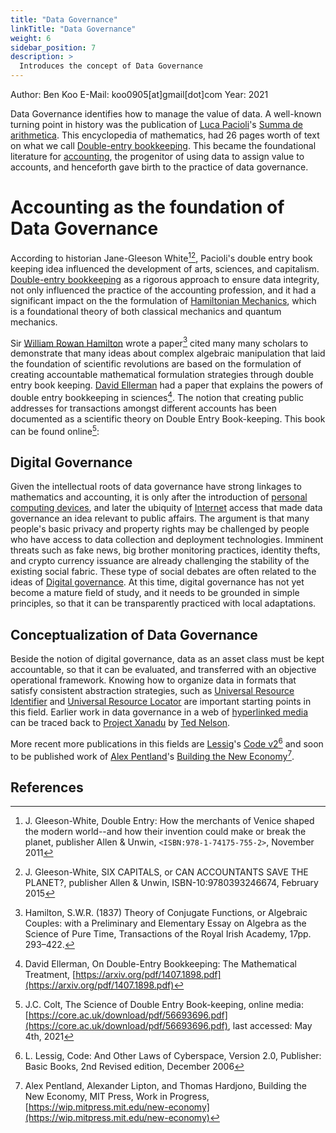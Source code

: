 ```yaml
---
title: "Data Governance"
linkTitle: "Data Governance"
weight: 6
sidebar_position: 7
description: >
  Introduces the concept of Data Governance
---
```


Author: Ben Koo
E-Mail: koo0905\[at\]gmail\[dot\]com
Year: 2021

Data Governance identifies how to manage the value of data. A well-known
turning point in history was the publication of [Luca
Pacioli](wikipedia:Luca_Pacioli "wikilink")'s [Summa de
arithmetica](wikipedia:Summa_de_arithmetica "wikilink"). This
encyclopedia of mathematics, had 26 pages worth of text on what we call
[Double-entry
bookkeeping](wikipedia:Double-entry_bookkeeping "wikilink"). This became
the foundational literature for
[accounting](wikipedia:accounting "wikilink"), the progenitor of using
data to assign value to accounts, and henceforth gave birth to the
practice of data governance.

# Accounting as the foundation of Data Governance

According to historian Jane-Gleeson White[^1][^2], Pacioli's double
entry book keeping idea influenced the development of arts, sciences,
and capitalism. [Double-entry
bookkeeping](wikipedia:Double-entry_bookkeeping "wikilink") as a
rigorous approach to ensure data integrity, not only influenced the
practice of the accounting profession, and it had a significant impact
on the the formulation of [Hamiltonian
Mechanics](wikipedia:Hamiltonian_Mechanics "wikilink"), which is a
foundational theory of both classical mechanics and quantum mechanics.

Sir [William Rowan
Hamilton](wikipedia:William_Rowan_Hamilton "wikilink") wrote a paper[^3]
cited many many scholars to demonstrate that many ideas about complex
algebraic manipulation that laid the foundation of scientific
revolutions are based on the formulation of creating accountable
mathematical formulation strategies through double entry book keeping.
[David Ellerman](https://www.ellerman.org) had a paper that explains the
powers of double entry bookkeeping in sciences[^4]. The notion that
creating public addresses for transactions amongst different accounts
has been documented as a scientific theory on Double Entry Book-keeping.
This book can be found online[^5]:

## Digital Governance

Given the intellectual roots of data governance have strong linkages to
mathematics and accounting, it is only after the introduction of
[personal computing devices](wikipedia:personal_computer "wikilink"),
and later the ubiquity of [Internet](wikipedia:Internet "wikilink")
access that made data governance an idea relevant to public affairs. The
argument is that many people's basic privacy and property rights may be
challenged by people who have access to data collection and deployment
technologies. Imminent threats such as fake news, big brother monitoring
practices, identity thefts, and crypto currency issuance are already
challenging the stability of the existing social fabric. These type of
social debates are often related to the ideas of [Digital
governance](wikipedia:Digital_governance "wikilink"). At this time,
digital governance has not yet become a mature field of study, and it
needs to be grounded in simple principles, so that it can be
transparently practiced with local adaptations.

## Conceptualization of Data Governance

Beside the notion of digital governance, data as an asset class must be
kept accountable, so that it can be evaluated, and transferred with an
objective operational framework. Knowing how to organize data in formats
that satisfy consistent abstraction strategies, such as [Universal
Resource Identifier](wikipedia:URI "wikilink") and [Universal Resource
Locator](wikipedia:URL "wikilink") are important starting points in this
field. Earlier work in data governance in a web of [hyperlinked
media](wikipedia:Hyperlink "wikilink") can be traced back to [Project
Xanadu](wikipedia:Project_Xanadu "wikilink") by [Ted
Nelson](wikipedia:Ted_Nelson "wikilink").

More recent more publications in this fields are
[Lessig](wikipedia:Lawrence_Lessig "wikilink")'s [Code
v2](https://lessig.org/product/codev2)[^6] and soon to be published work
of [Alex Pentland](wikipedia:Alex_Pentland "wikilink")'s [Building the
New Economy](https://wip.mitpress.mit.edu/new-economy)[^7].

## References

[^1]: J. Gleeson-White, Double Entry: How the merchants of Venice shaped
    the modern world--and how their invention could make or break the
    planet, publisher Allen & Unwin, `<ISBN:978-1-74175-755-2>`, November
    2011

[^2]: J. Gleeson-White, SIX CAPITALS, or CAN ACCOUNTANTS SAVE THE
    PLANET?, publisher Allen & Unwin, ISBN-10:9780393246674, February
    2015

[^3]: Hamilton, S.W.R. (1837) Theory of Conjugate Functions, or
    Algebraic Couples: with a Preliminary and Elementary Essay on
    Algebra as the Science of Pure Time, Transactions of the Royal Irish
    Academy, 17pp. 293–422.

[^4]: David Ellerman, On Double-Entry Bookkeeping: The Mathematical
    Treatment, [https://arxiv.org/pdf/1407.1898.pdf](https://arxiv.org/pdf/1407.1898.pdf)

[^5]: J.C. Colt, The Science of Double Entry Book-keeping, online
    media:[https://core.ac.uk/download/pdf/56693696.pdf](https://core.ac.uk/download/pdf/56693696.pdf), last accessed:
    May 4th, 2021

[^6]: L. Lessig, Code: And Other Laws of Cyberspace, Version 2.0,
    Publisher: Basic Books, 2nd Revised edition, December 2006

[^7]: Alex Pentland, Alexander Lipton, and Thomas Hardjono, Building the
    New Economy, MIT Press, Work in Progress,
    [https://wip.mitpress.mit.edu/new-economy](https://wip.mitpress.mit.edu/new-economy)
